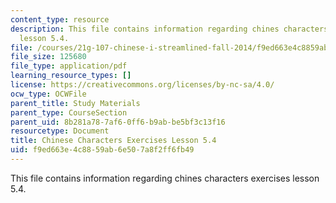 ```yaml
---
content_type: resource
description: This file contains information regarding chines characters exercises
  lesson 5.4.
file: /courses/21g-107-chinese-i-streamlined-fall-2014/f9ed663e4c8859ab6e507a8f2ff6fb49_MIT21G_107F14_L5_st4_5.4.pdf
file_size: 125680
file_type: application/pdf
learning_resource_types: []
license: https://creativecommons.org/licenses/by-nc-sa/4.0/
ocw_type: OCWFile
parent_title: Study Materials
parent_type: CourseSection
parent_uid: 8b281a78-7af6-0ff6-b9ab-be5bf3c13f16
resourcetype: Document
title: Chinese Characters Exercises Lesson 5.4
uid: f9ed663e-4c88-59ab-6e50-7a8f2ff6fb49
---
```

This file contains information regarding chines characters exercises lesson 5.4.